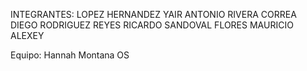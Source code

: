 INTEGRANTES: 
LOPEZ HERNANDEZ YAIR ANTONIO
RIVERA CORREA DIEGO 
RODRIGUEZ REYES RICARDO
SANDOVAL FLORES MAURICIO ALEXEY

Equipo: Hannah Montana OS
